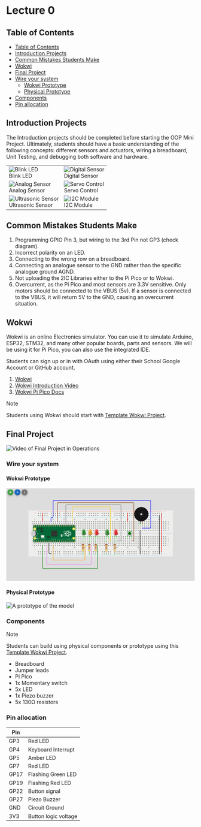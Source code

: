 # Lecture 0

## Table of Contents

- [Table of Contents](#table-of-contents)
- [Introduction Projects](#introduction-projects)
- [Common Mistakes Students Make](#common-mistakes-students-make)
- [Wokwi](#wokwi)
- [Final Project](#final-project)
- [Wire your system](#wire-your-system)
    - [Wokwi Prototype](#wokwi-prototype)
    - [Physical Prototype](#physical-prototype)
- [Components](#components)
- [Pin allocation](#pin-allocation)


## Introduction Projects

The Introduction projects should be completed before starting the OOP Mini Project. Ultimately, students should have a basic understanding of the following concepts: different sensors and actuators, wiring a breadboard, Unit Testing, and debugging both software and hardware.

| | |
| --- | --- |
| ![Blink LED](../introduction_projects/images/blink_led.png)<br/>Blink LED | ![Digital Sensor](../introduction_projects/images/digital_sensor.png)<br/>Digital Sensor |
| ![Analog Sensor](../introduction_projects/images/analog_sensor.png)<br/>Analog Sensor | ![Servo Control](../introduction_projects/images/servo_control.png)<br/>Servo Control |
| ![Ultrasonic Sensor](../introduction_projects/images/ultrasonic_sensor.png)<br/>Ultrasonic Sensor | ![I2C Module](../introduction_projects/images/I2C_module.png)<br/>I2C Module |

## Common Mistakes Students Make
1. Programming GPIO Pin 3, but wiring to the 3rd Pin not GP3 (check diagram).
2. Incorrect polarity on an LED.
3. Connecting to the wrong row on a breadboard.
4. Connecting an analogue sensor to the GND rather than the specific analogue ground AGND.
5. Not uploading the 2IC Libraries either to the Pi Pico or to Wokwi.
6. Overcurrent, as the Pi Pico and most sensors are 3.3V sensitive. Only motors should be connected to the VBUS (5v). If a sensor is connected to the VBUS, it will return 5V to the GND, causing an overcurrent situation.


## Wokwi

Wokwi is an online Electronics simulator. You can use it to simulate Arduino, ESP32, STM32, and many other popular boards, parts and sensors. We will be using it for Pi Pico, you can also use the integrated IDE.

Students can sign up or in with OAuth using either their School Google Account or GitHub account.

1. [Wokwi](https://wokwi.com/)
2. [Wokwi Introduction Video](https://www.youtube.com/watch?v=s4QKFw8fh-4)
3. [Wokwi Pi Pico Docs](https://docs.wokwi.com/parts/wokwi-pi-pico)

> [!Note]
> Students using Wokwi should start with [Template Wokwi Project](https://wokwi.com/projects/433242006092880897).

## Final Project

![Video of Final Project in Operations](/images/demonstration.gif)

### Wire your system

#### Wokwi Prototype

![A prototype of the model](/images/prototype_model.png "Use the below components to wire this model.")

#### Physical Prototype

![A prototype of the model](/images/physical_prototype.png "Use the below components to wire this model.")

### Components

> [!Note]
> Students can build using physical components or prototype using this [Template Wokwi Project](https://wokwi.com/projects/433242006092880897).

- Breadboard
- Jumper leads
- Pi Pico
- 1x Momentary switch
- 5x LED
- 1x Piezo buzzer
- 5x 130Ω resistors

### Pin allocation

| Pin  |                      |
| ---- | -------------------- |
| GP3  | Red LED              |
| GP4  | Keyboard Interrupt   |
| GP5  | Amber LED            |
| GP7  | Red LED              |
| GP17 | Flashing Green LED   |
| GP19 | Flashing Red LED     |
| GP22 | Button signal        |
| GP27 | Piezo Buzzer         |
| GND  | Circuit Ground       |
| 3V3  | Button logic voltage |
